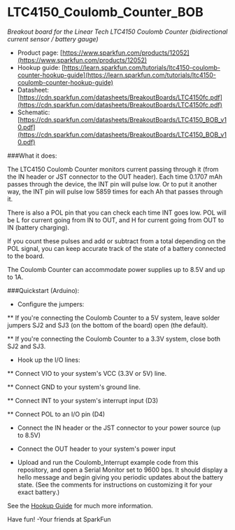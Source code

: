 LTC4150_Coulomb_Counter_BOB
===========================

*Breakout board for the Linear Tech LTC4150 Coulomb Counter (bidirectional current sensor / battery gauge)*

* Product page: [https://www.sparkfun.com/products/12052](https://www.sparkfun.com/products/12052)
* Hookup guide: [https://learn.sparkfun.com/tutorials/ltc4150-coulomb-counter-hookup-guide](https://learn.sparkfun.com/tutorials/ltc4150-coulomb-counter-hookup-guide)
* Datasheet: [https://cdn.sparkfun.com/datasheets/BreakoutBoards/LTC4150fc.pdf](https://cdn.sparkfun.com/datasheets/BreakoutBoards/LTC4150fc.pdf)
* Schematic: [https://cdn.sparkfun.com/datasheets/BreakoutBoards/LTC4150_BOB_v10.pdf](https://cdn.sparkfun.com/datasheets/BreakoutBoards/LTC4150_BOB_v10.pdf)

###What it does:

The LTC4150 Coulomb Counter monitors current passing through it (from the IN header or JST connector to the OUT header). Each time 0.1707 mAh passes through the device, the INT pin will pulse low. Or to put it another way, the INT pin will pulse low 5859 times for each Ah that passes through it.

There is also a POL pin that you can check each time INT goes low. POL will be L for current going from IN to OUT, and H for current going from OUT to IN (battery charging).

If you count these pulses and add or subtract from a total depending on the POL signal, you can keep accurate track of the state of a battery connected to the board.

The Coulomb Counter can accommodate power supplies up to 8.5V and up to 1A.

###Quickstart (Arduino):

* Configure the jumpers:

** If you're connecting the Coulomb Counter to a 5V system, leave solder jumpers SJ2 and SJ3 (on the bottom of the board) open (the default).

** If you're connecting the Coulomb Counter to a 3.3V system, close both SJ2 and SJ3.

* Hook up the I/O lines:

** Connect VIO to your system's VCC (3.3V or 5V) line.

** Connect GND to your system's ground line.

** Connect INT to your system's interrupt input (D3)

** Connect POL to an I/O pin (D4)

* Connect the IN header or the JST connector to your power source (up to 8.5V)

* Connect the OUT header to your system's power input

* Upload and run the Coulomb_Interrupt example code from this repository, and open a Serial Monitor set to 9600 bps. It should display a hello message and begin giving you periodic updates about the battery state. (See the comments for instructions on customizing it for your exact battery.)

See the [Hookup Guide](https://learn.sparkfun.com/tutorials/ltc4150-coulomb-counter-hookup-guide) for much more information.

Have fun! -Your friends at SparkFun
